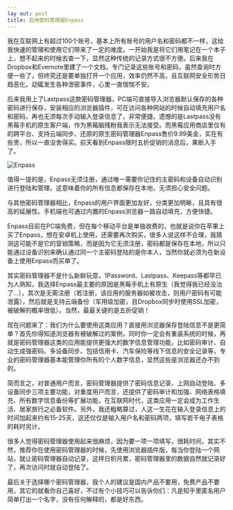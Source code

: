 ```yaml
---
lay out: post
title: 启用密码管理器Enpass
---
```


我在互联网上有超过100个账号，基本上所有账号的用户名和密码都不一样，这给我快速的管理和使用它们带来了一定的难度。一开始我是将它们用笔记在一个本子上，想不起来的时候去查一下，显然这种传统的记录方式很不方便。后来我在Dropbox和Evernote里建了一个文档，专门记录这些账号和密码，虽然查询时方便一些了，但终究还是要单独打开一个应用，效率仍然不高，且互联网安全形势日趋恶化，动辄发生各种泄密事件，心里一直惴惴不安。

后来我用上了Lastpass这款密码管理器，PC端可直接导入浏览器默认保存的各种密码进行保存，安装相应的浏览器插件，可在访问各种网站的时候自动填充用户名和密码，再也无须每次手动输入登录信息了，非常便捷。遗憾的是Lastpass没有黑莓手机的原生客户端，作为黑莓脑残粉我表示无法接受。而黑莓应用商店里仅有的跨平台、支持云端同步、还原的原生密码管理器Enpass售价9.99美金，实在有些贵，所以一直没舍得买。前天看到Enpass限时五折促销的消息后，果断入手了。

![Enpass](https://c1.staticflickr.com/1/414/31386917700_a07282e764_o.jpg)

值得一提的是，Enpass无须注册，通过唯一需要你记住的主密码和设备自动识别进行登陆和管理，这意味着你的所有信息都保存在本地，无须担心安全问题。

与其他密码管理器相比，Enpass的用户界面更加友好，分类更加明晰，且具有很高的延展性。手机端也可通过内置的Enpass浏览器一路自动填充，方便快捷。

Enpass目前在PC端免费，但在每个移动平台是单独收费的，也就是说你在苹果上买了Enpass，想在安卓机上使用，还需要再次购买，很多人说这样不合理，我猜测这可能不是它的营销策略，而是因为它无须注册，密码都是保存在本地，所以只能通过设备识别来确认通过同一个主密码登陆的是你本人，当然你就必须为在新设备上使用Enpass而买单了。

其实密码管理器不是什么新鲜玩意，1Password、Lastpass、Keepass等都早已为人熟知，我选择Enpass最主要的原因是黑莓手机上有原生（我觉得我已经没治了…），其次是无需注册（若注册，该应用的服务器如被攻击，则用户密码有可能泄露），然后就是支持云端备份（军用级加密，且Dropbox同步时使用SSL加密，被破解的概率很低）。当然，最最关键的是五折促销！

现在问题来了：我们为什么要使用这类应用？直接用浏览器保存登陆信息不是更简单？首先你得知道浏览器有被破解过的案例，同时你一定会有重装系统的时候，再就是密码管理器这类的应用能提供更强大的数字信息管理功能，比如密码审计、自动生成强密码、多设备同步、包括信用卡、汽车保险等线下信息的安全记录等，专业的密码管理器基本能管理你所有的个人数字信息，显然这些是浏览器还办不到的。

简而言之，对普通用户而言，密码管理器提供了密码信息记录、上网自动登陆、多设备同步三项主要功能，对重度用户而言，还提供了密码审计和加强、网络表格填充、所有数字信息备份等扩展功能，在互联网时代，这类应用一定会成为工作生活、居家旅行之必备软件。另外，我还粗略算过，人这一生花在输入登录信息上的时间加起来约有15-25天，这还仅仅是输入用户名和密码两项，填写若干电子表格的耗时另计。

很多人觉得密码管理器使用起来很麻烦，因为要一项一项填写，很耗时间，其实不然，推荐你在使用密码管理器的时候，先使用浏览器插件版，每当你登陆一个网站，就让密码管理器自动记录，这样日积月累，密码管理器里的数据自然就记录好了，再次访问时就自动登陆了。

最后关于选择哪个密码管理器，我个人的建议是国内产品不要用，免费产品不要用，其它的就看你自己喜好，不过有个小技巧可以告诉你们：凡是知乎里匿名用户简单打出一个名字，没有任何解释的，都是好东西。
